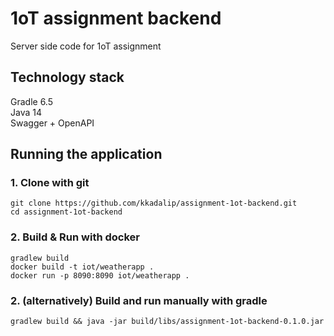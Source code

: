 # 1oT assignment backend
Server side code for 1oT assignment  

## Technology stack
Gradle 6.5  
Java 14  
Swagger + OpenAPI  

## Running the application
### 1. Clone with git
    git clone https://github.com/kkadalip/assignment-1ot-backend.git
    cd assignment-1ot-backend
### 2. Build & Run with docker
    gradlew build
    docker build -t iot/weatherapp .
    docker run -p 8090:8090 iot/weatherapp .
### 2. (alternatively) Build and run manually with gradle
    gradlew build && java -jar build/libs/assignment-1ot-backend-0.1.0.jar